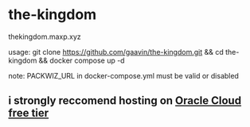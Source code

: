 # the-kingdom

thekingdom.maxp.xyz

usage: git clone https://github.com/gaavin/the-kingdom.git && cd the-kingdom && docker compose up -d

note: PACKWIZ_URL in docker-compose.yml must be valid or disabled

## i strongly reccomend hosting on [Oracle Cloud free tier](https://www.oracle.com/ca-en/cloud/free/?source=CloudFree_CTA1_Default_ca-en&intcmp=CloudFree_CTA1_Default_ca-en)
